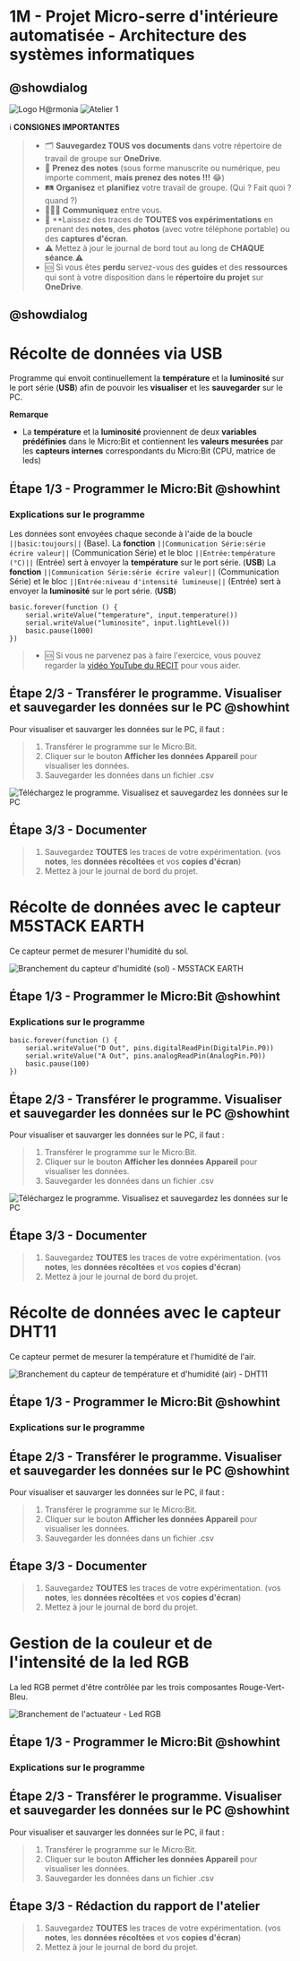 # 1M - Projet Micro-serre d'intérieure automatisée - Architecture des systèmes informatiques

## @showdialog

![Logo H@rmonia](https://github.com/ph3n4t3s/1m1-archsys/blob/master/img/Harmonia_v4.jpg?raw=true)
![Atelier 1](https://github.com/ph3n4t3s/1m1-archsys/blob/master/img/Diapositive24.jpeg?raw=true)

ℹ️ **CONSIGNES IMPORTANTES**
> - 🗂️ **Sauvegardez TOUS vos documents**  dans votre répertoire de travail de groupe sur **OneDrive**.
> - 📝 **Prenez des notes** (sous forme manuscrite ou numérique, peu importe comment, **mais prenez des notes !!!** 😂)
> - 🛤️ **Organisez** et  **planifiez** votre travail de groupe. (Qui ? Fait quoi ? quand ?) 
> - 🧑‍🧑‍🧒 **Communiquez** entre vous.
> - 🧭 **Laissez des traces de **TOUTES vos expérimentations** en prenant des **notes**, des **photos** (avec votre téléphone portable) ou des **captures d'écran**.
> - ⚠️ Mettez à jour le journal de bord tout au long de **CHAQUE séance**.⚠️
> - 🆘 Si vous êtes **perdu** servez-vous des **guides** et des **ressources** qui sont à votre disposition dans le **répertoire du projet** sur **OneDrive**.

## @showdialog

# Récolte de données via USB
Programme qui envoit continuellement la **température** et la **luminosité** sur le port série (**USB**) afin de pouvoir les **visualiser** et les **sauvegarder** sur le PC.

**Remarque**
- La **température** et la **luminosité** proviennent de deux **variables prédéfinies** dans le Micro:Bit et contiennent les **valeurs mesurées** par les **capteurs internes** correspondants du Micro:Bit (CPU, matrice de leds)

## Étape 1/3 - Programmer le Micro:Bit @showhint
### Explications sur le programme
Les données sont envoyées chaque seconde à l'aide de la boucle ``||basic:toujours||`` (Base).
La **fonction** ``||Communication Série:série écrire valeur||`` (Communication Série) et le bloc ``||Entrée:température (°C)||`` (Entrée) sert à envoyer la **température** sur le port série. (**USB**) 
La **fonction** ``||Communication Série:série écrire valeur||`` (Communication Série) et le bloc ``||Entrée:niveau d'intensité lumineuse||`` (Entrée) sert à envoyer la **luminosité** sur le port série. (**USB**)

```blocks
basic.forever(function () {
    serial.writeValue("temperature", input.temperature())
    serial.writeValue("luminosite", input.lightLevel())
    basic.pause(1000)
})
```

> - 🆘 Si vous ne parvenez pas à faire l'exercice, vous pouvez regarder la [vidéo YouTube du RECIT](https://youtu.be/imzGdgKm4W0?si=EPmg_eWGlHzvkHMw) pour vous aider.

## Étape 2/3 - Transférer le programme. Visualiser et sauvegarder les données sur le PC @showhint
Pour visualiser et sauvarger les données sur le PC, il faut :
> 1. Transférer le programme sur le Micro:Bit.
> 2. Cliquer sur le bouton **Afficher les données Appareil** pour visualiser les données.
> 3. Sauvegarder les données dans un fichier .csv 

![Téléchargez le programme. Visualisez et sauvegardez les données sur le PC](https://github.com/ph3n4t3s/1m1-archsys/blob/master/img/Record1.gif?raw=true) 

## Étape 3/3 - Documenter
> 1. Sauvegardez **TOUTES** les traces de votre expérimentation. (vos **notes**, les **données récoltées** et vos **copies d'écran**)
> 2. Mettez à jour le journal de bord du projet.

# Récolte de données avec le capteur M5STACK EARTH
Ce capteur permet de mesurer l'humidité du sol.

![Branchement du capteur d'humidité (sol) - M5STACK EARTH](https://github.com/ph3n4t3s/1m1-archsys/blob/master/img/Diapositive29.jpeg?raw=true)

## Étape 1/3 - Programmer le Micro:Bit @showhint
### Explications sur le programme

```blocks
basic.forever(function () {
    serial.writeValue("D Out", pins.digitalReadPin(DigitalPin.P0))
    serial.writeValue("A Out", pins.analogReadPin(AnalogPin.P0))
    basic.pause(100)
})
```

## Étape 2/3 - Transférer le programme. Visualiser et sauvegarder les données sur le PC @showhint
Pour visualiser et sauvarger les données sur le PC, il faut :
> 1. Transférer le programme sur le Micro:Bit.
> 2. Cliquer sur le bouton **Afficher les données Appareil** pour visualiser les données.
> 3. Sauvegarder les données dans un fichier .csv 

![Téléchargez le programme. Visualisez et sauvegardez les données sur le PC](https://github.com/ph3n4t3s/1m1-archsys/blob/master/img/Record2.gif?raw=true)

## Étape 3/3 - Documenter
> 1. Sauvegardez **TOUTES** les traces de votre expérimentation. (vos **notes**, les **données récoltées** et vos **copies d'écran**)
> 2. Mettez à jour le journal de bord du projet.

# Récolte de données avec le capteur DHT11
Ce capteur permet de mesurer la température et l'humidité de l'air.

![Branchement du capteur de température et d'humidité (air) - DHT11](https://github.com/ph3n4t3s/1m1-archsys/blob/master/img/Diapositive30.jpeg?raw=true)

## Étape 1/3 - Programmer le Micro:Bit @showhint
### Explications sur le programme

## Étape 2/3 - Transférer le programme. Visualiser et sauvegarder les données sur le PC @showhint
Pour visualiser et sauvarger les données sur le PC, il faut :
> 1. Transférer le programme sur le Micro:Bit.
> 2. Cliquer sur le bouton **Afficher les données Appareil** pour visualiser les données.
> 3. Sauvegarder les données dans un fichier .csv 

## Étape 3/3 - Documenter
> 1. Sauvegardez **TOUTES** les traces de votre expérimentation. (vos **notes**, les **données récoltées** et vos **copies d'écran**)
> 2. Mettez à jour le journal de bord du projet.

# Gestion de la couleur et de l'intensité de la led RGB
La led RGB permet d'être contrôlée par les trois composantes Rouge-Vert-Bleu.

![Branchement de l'actuateur - Led RGB](https://github.com/ph3n4t3s/1m1-archsys/blob/master/img/Diapositive31.jpeg?raw=true)

## Étape 1/3 - Programmer le Micro:Bit @showhint
### Explications sur le programme

## Étape 2/3 - Transférer le programme. Visualiser et sauvegarder les données sur le PC @showhint
Pour visualiser et sauvarger les données sur le PC, il faut :
> 1. Transférer le programme sur le Micro:Bit.
> 2. Cliquer sur le bouton **Afficher les données Appareil** pour visualiser les données.
> 3. Sauvegarder les données dans un fichier .csv 

## Étape 3/3 - Rédaction du rapport de l'atelier
> 1. Sauvegardez **TOUTES** les traces de votre expérimentation. (vos **notes**, les **données récoltées** et vos **copies d'écran**)
> 2. Mettez à jour le journal de bord du projet.
